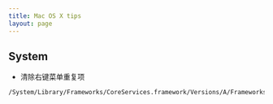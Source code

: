 ```yaml
---
title: Mac OS X tips
layout: page
---
```


## System

- 清除右键菜单重复项
``` bash
/System/Library/Frameworks/CoreServices.framework/Versions/A/Frameworks/LaunchServices.framework/Versions/A/Support/lsregister -kill -r -domain local -domain system -domain user
```
